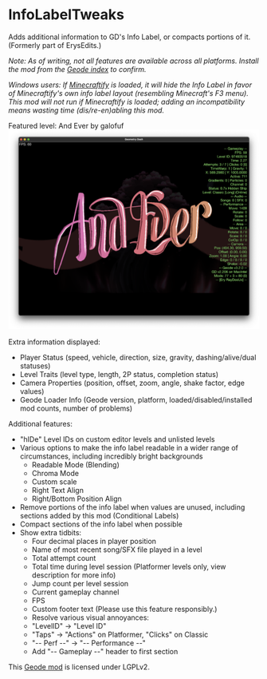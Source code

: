 # InfoLabelTweaks

Adds additional information to GD's Info Label, or compacts portions of it. (Formerly part of ErysEdits.)

*Note: As of writing, not all features are available across all platforms. Install the mod from the [Geode index](https://geode-sdk.org/mods/raydeeux.infolabeltweaks) to confirm.*

*Windows users: If [Minecraftify](mod:zalphalaneous.minecraftify) is loaded, it will hide the Info Label in favor of Minecraftify's own info label layout (resembling Minecraft's F3 menu). This mod will not run if Minecraftify is loaded; adding an incompatibility means wasting time (dis/re-en)abling this mod.*

Featured level: And Ever by galofuf
![demoOne](https://github.com/RayDeeUx/InfoLabelTweaks/blob/main/resources/demoOne.png)

Extra information displayed:
* Player Status (speed, vehicle, direction, size, gravity, dashing/alive/dual statuses)
* Level Traits (level type, length, 2P status, completion status)
* Camera Properties (position, offset, zoom, angle, shake factor, edge values)
* Geode Loader Info (Geode version, platform, loaded/disabled/installed mod counts, number of problems)

Additional features:
* "hIDe" Level IDs on custom editor levels and unlisted levels
* Various options to make the info label readable in a wider range of circumstances, including incredibly bright backgrounds
    * Readable Mode (Blending)
    * Chroma Mode
    * Custom scale
    * Right Text Align
    * Right/Bottom Position Align
* Remove portions of the info label when values are unused, including sections added by this mod (Conditional Labels)
* Compact sections of the info label when possible
* Show extra tidbits:
    * Four decimal places in player position
    * Name of most recent song/SFX file played in a level
    * Total attempt count
    * Total time during level session (Platformer levels only, view description for more info)
    * Jump count per level session
    * Current gameplay channel
    * FPS
    * Custom footer text (Please use this feature responsibly.)
    * Resolve various visual annoyances:
    * "LevelID" -> "Level ID"
    * "Taps" -> "Actions" on Platformer, "Clicks" on Classic
    * "-- Perf --" -> "-- Performance --"
    * Add "-- Gameplay --" header to first section

This [Geode mod](https://geode-sdk.org) is licensed under LGPLv2.